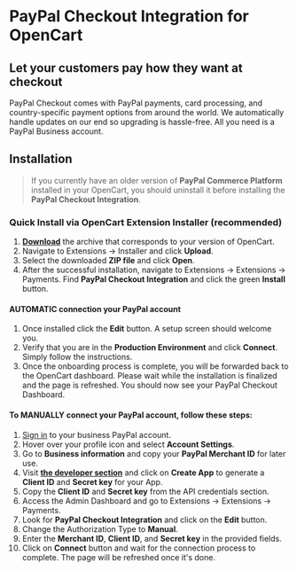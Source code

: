 # PayPal Checkout Integration for OpenCart

## Let your customers pay how they want at checkout

PayPal Checkout comes with PayPal payments, card processing, and country-specific payment options from around the world. We automatically handle updates on our end so upgrading is hassle-free. All you need is a PayPal Business account.

## Installation
> If you currently have an older version of **PayPal Commerce Platform** installed in your OpenCart, you should uninstall it before installing the **PayPal Checkout Integration**.

### Quick Install via OpenCart Extension Installer (recommended)
1. [**Download**](https://github.com/Dreamvention/paypal/releases) the archive that corresponds to your version of OpenCart.
2. Navigate to Extensions -> Installer and click **Upload**.
3. Select the downloaded **ZIP file** and click **Open**.
4. After the successful installation, navigate to Extensions -> Extensions -> Payments. Find **PayPal Checkout Integration** and click the green **Install** button.

#### AUTOMATIC connection your PayPal account
1. Once installed click the **Edit** button. A setup screen should welcome you.
2. Verify that you are in the **Production Environment** and click **Connect**. Simply follow the instructions.
3. Once the onboarding process is complete, you will be forwarded back to the OpenCart dashboard. Please wait while the installation is finalized and the page is refreshed. You should now see your PayPal Checkout Dashboard.

#### To MANUALLY connect your PayPal account, follow these steps:
1. [Sign in](https://www.paypal.com/signin) to your business PayPal account.
2. Hover over your profile icon and select **Account Settings**.
3. Go to **Business information** and copy your **PayPal Merchant ID** for later use.
4. Visit [**the developer section**](https://developer.paypal.com/dashboard/applications/live) and click on **Create App** to generate a **Client ID** and **Secret key** for your App.
5. Copy the **Client ID** and **Secret key** from the API credentials section.
6. Access the Admin Dashboard and go to Extensions -> Extensions -> Payments.
7. Look for **PayPal Checkout Integration** and click on the **Edit** button.
8. Change the Authorization Type to **Manual**.
9. Enter the **Merchant ID**, **Client ID**, and **Secret key** in the provided fields.
10. Click on **Connect** button and wait for the connection process to complete. The page will be refreshed once it's done.





